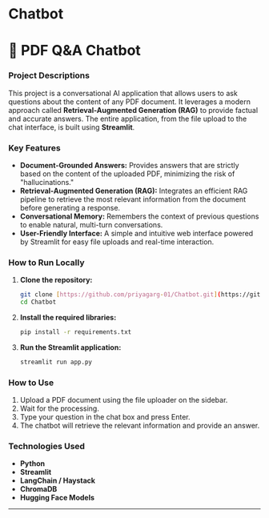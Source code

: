 # Chatbot

# 📄 PDF Q&A Chatbot

### Project Descriptions

This project is a conversational AI application that allows users to ask questions about the content of any PDF document. It leverages a modern approach called **Retrieval-Augmented Generation (RAG)** to provide factual and accurate answers. The entire application, from the file upload to the chat interface, is built using **Streamlit**.

### Key Features

- **Document-Grounded Answers:** Provides answers that are strictly based on the content of the uploaded PDF, minimizing the risk of "hallucinations."
- **Retrieval-Augmented Generation (RAG):** Integrates an efficient RAG pipeline to retrieve the most relevant information from the document before generating a response.
- **Conversational Memory:** Remembers the context of previous questions to enable natural, multi-turn conversations.
- **User-Friendly Interface:** A simple and intuitive web interface powered by Streamlit for easy file uploads and real-time interaction.

### How to Run Locally

1.  **Clone the repository:**
    ```bash
    git clone [https://github.com/priyagarg-01/Chatbot.git](https://github.com/priyagarg-01/Chatbot.git)
    cd Chatbot
    ```

2.  **Install the required libraries:**
    ```bash
    pip install -r requirements.txt
    ```
   

3.  **Run the Streamlit application:**
    ```bash
    streamlit run app.py
    ```
    

### How to Use

1.  Upload a PDF document using the file uploader on the sidebar.
2.  Wait for the processing.
3.  Type your question in the chat box and press Enter.
4.  The chatbot will retrieve the relevant information and provide an answer.


### Technologies Used

-   **Python**
-   **Streamlit**
-   **LangChain / Haystack** 
-   **ChromaDB** 
-   **Hugging Face Models** 


---
